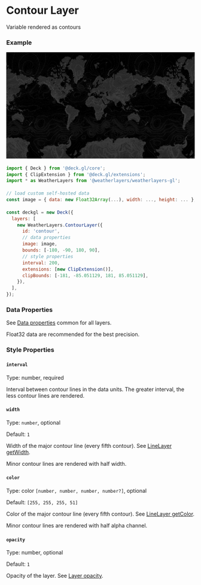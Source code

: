 # Contour Layer

Variable rendered as contours

### Example

![Contour Layer](../../.gitbook/assets/contour-layer.png)

```javascript
import { Deck } from '@deck.gl/core';
import { ClipExtension } from '@deck.gl/extensions';
import * as WeatherLayers from '@weatherlayers/weatherlayers-gl';

// load custom self-hosted data
const image = { data: new Float32Array(...), width: ..., height: ... };

const deckgl = new Deck({
  layers: [
    new WeatherLayers.ContourLayer({
      id: 'contour',
      // data properties
      image: image,
      bounds: [-180, -90, 180, 90],
      // style properties
      interval: 200,
      extensions: [new ClipExtension()],
      clipBounds: [-181, -85.051129, 181, 85.051129],
    }),
  ],
});
```

### Data Properties

See [Data properties](../data.md#data-properties) common for all layers.

Float32 data are recommended for the best precision.

### Style Properties

#### `interval`

Type: number, required

Interval between contour lines in the data units. The greater interval, the less contour lines are rendered.

#### `width`

Type: `number`, optional

Default: `1`

Width of the major contour line (every fifth contour). See [LineLayer getWidth](https://deck.gl/docs/api-reference/layers/line-layer#getwidth).

Minor contour lines are rendered with half width.

#### `color`

Type: color `[number, number, number, number?]`, optional

Default: `[255, 255, 255, 51]`

Color of the major contour line (every fifth contour). See [LineLayer getColor](https://deck.gl/docs/api-reference/layers/line-layer#getcolor).

Minor contour lines are rendered with half alpha channel.

#### `opacity`

Type: number, optional

Default: `1`

Opacity of the layer. See [Layer opacity](https://deck.gl/docs/api-reference/core/layer#opacity).
